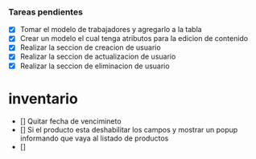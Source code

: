 ### Tareas pendientes
- [X] Tomar el modelo de trabajadores y agregarlo a la tabla
- [x] Crear un modelo el cual tenga atributos para la edicion de contenido 
- [x] Realizar la seccion de creacion de usuario
- [x] Realizar la seccion de actualizacion de usuario
- [x] Realizar la seccion de eliminacion de usuario

# inventario
- [] Quitar fecha de vencimineto
- [] Si el producto esta deshabilitar los campos y mostrar un popup informando que vaya al listado de productos
- [] 